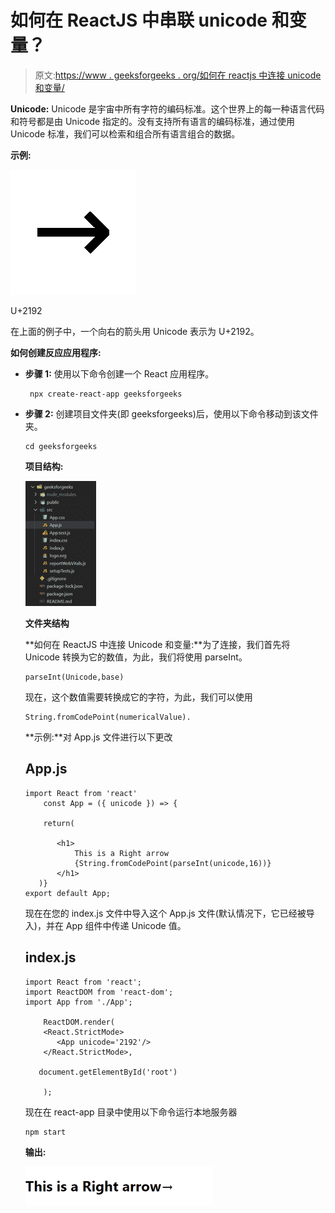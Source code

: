 # 如何在 ReactJS 中串联 unicode 和变量？

> 原文:[https://www . geeksforgeeks . org/如何在 reactjs 中连接 unicode 和变量/](https://www.geeksforgeeks.org/how-to-concatenate-unicode-and-variable-in-reactjs/)

**Unicode:** Unicode 是宇宙中所有字符的编码标准。这个世界上的每一种语言代码和符号都是由 Unicode 指定的。没有支持所有语言的编码标准，通过使用 Unicode 标准，我们可以检索和组合所有语言组合的数据。

**示例:**

![](img/f0ffdd6eb485d4bd7e30026b1b491a73.png)

U+2192

在上面的例子中，一个向右的箭头用 Unicode 表示为 U+2192。

**如何创建反应应用程序:**

*   **步骤 1:** 使用以下命令创建一个 React 应用程序。

    ```
     npx create-react-app geeksforgeeks
    ```

*   **步骤 2:** 创建项目文件夹(即 geeksforgeeks)后，使用以下命令移动到该文件夹。

    ```
    cd geeksforgeeks
    ```

    **项目结构:**

    ![](img/3dc940ea0051cffa92241a967a61de3a.png)

    **文件夹结构**

    **如何在 ReactJS 中连接 Unicode 和变量:**为了连接，我们首先将 Unicode 转换为它的数值，为此，我们将使用 parseInt。

    ```
    parseInt(Unicode,base)
    ```

    现在，这个数值需要转换成它的字符，为此，我们可以使用

    ```
    String.fromCodePoint(numericalValue).
    ```

    **示例:**对 App.js 文件进行以下更改

    ## App.js

    ```
    import React from 'react'
        const App = ({ unicode }) => {

        return(

           <h1>
               This is a Right arrow
               {String.fromCodePoint(parseInt(unicode,16))}
           </h1>
       )}
    export default App;
    ```

    现在在您的 index.js 文件中导入这个 App.js 文件(默认情况下，它已经被导入)，并在 App 组件中传递 Unicode 值。

    ## index.js

    ```
    import React from 'react';
    import ReactDOM from 'react-dom';
    import App from './App';

        ReactDOM.render(
        <React.StrictMode>
           <App unicode='2192'/>
        </React.StrictMode>,

       document.getElementById('root')

        );
    ```

    现在在 react-app 目录中使用以下命令运行本地服务器

    ```
    npm start
    ```

    **输出:**

    ![](img/463376f38d7bed92f67944b835d3c272.png)